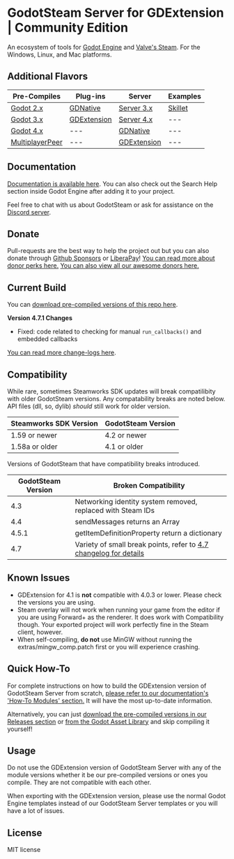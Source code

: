 # GodotSteam Server for GDExtension | Community Edition
An ecosystem of tools for [Godot Engine](https://godotengine.org) and [Valve's Steam](https://store.steampowered.com). For the Windows, Linux, and Mac platforms.

Additional Flavors
---
Pre-Compiles | Plug-ins | Server | Examples
--- | --- | --- | ---
[Godot 2.x](https://codeberg.org/godotsteam/godotsteam/src/branch/godot2) | [GDNative](https://codeberg.org/godotsteam/godotsteam/src/branch/gdnative) | [Server 3.x](https://codeberg.org/godotsteam/godotsteam-server/src/branch/godot3) | [Skillet](https://codeberg.org/godotsteam/skillet)
[Godot 3.x](https://codeberg.org/godotsteam/godotsteam/src/branch/godot3) | [GDExtension](https://codeberg.org/godotsteam/godotsteam/src/branch/gdextension) | [Server 4.x](https://codeberg.org/godotsteam/godotsteam-server/src/branch/godot4) | ---
[Godot 4.x](https://codeberg.org/godotsteam/godotsteam/src/branch/godot4) | --- | [GDNative](https://codeberg.org/godotsteam/godotsteam-server/src/branch/gdnative) | ---
[MultiplayerPeer](https://codeberg.org/godotsteam/multiplayerpeer)| --- | [GDExtension](https://codeberg.org/godotsteam/godotsteam-server/src/branch/gdextension) | ---

Documentation
---
[Documentation is available here](https://godotsteam.com/). You can also check out the Search Help section inside Godot Engine after adding it to your project.

Feel free to chat with us about GodotSteam or ask for assistance on the [Discord server](https://discord.gg/SJRSq6K).

Donate
---
Pull-requests are the best way to help the project out but you can also donate through [Github Sponsors](https://github.com/sponsors/Gramps) or [LiberaPay](https://liberapay.com/godotsteam/donate)! [You can read more about donor perks here.](https://godotsteam.com/contribute/donations/)  [You can also view all our awesome donors here.](https://godotsteam.com/contribute/donors/)

Current Build
---
You can [download pre-compiled versions of this repo here](https://codeberg.org/godotsteam/godotsteam-server/releases).

**Version 4.7.1 Changes**
- Fixed: code related to checking for manual `run_callbacks()` and embedded callbacks


[You can read more change-logs here](https://godotsteam.com/changelog/server_gdextension/).

Compatibility
---
While rare, sometimes Steamworks SDK updates will break compatilibity with older GodotSteam versions. Any compatability breaks are noted below. API files (dll, so, dylib) _should_ still work for older version.

Steamworks SDK Version | GodotSteam Version
---|---
1.59 or newer | 4.2 or newer
1.58a or older | 4.1 or older

Versions of GodotSteam that have compatibility breaks introduced.

GodotSteam Version | Broken Compatibility
---|---
4.3| Networking identity system removed, replaced with Steam IDs
4.4 | sendMessages returns an Array
4.5.1 | getItemDefinitionProperty return a dictionary
4.7 | Variety of small break points, refer to [4.7 changelog for details](https://godotsteam.com/changelog/server_gdextension/)

Known Issues
---
- GDExtension for 4.1 is **not** compatible with 4.0.3 or lower. Please check the versions you are using.
- Steam overlay will not work when running your game from the editor if you are using Forward+ as the renderer.  It does work with Compatibility though.  Your exported project will work perfectly fine in the Steam client, however.
- When self-compiling, **do not** use MinGW without running the extras/mingw_comp.patch first or you will experience crashing.

Quick How-To
---
For complete instructions on how to build the GDExtension version of GodotSteam Server from scratch, [please refer to our documentation's 'How-To Modules' section.](https://godotsteam.com/howto/gdextension/) It will have the most up-to-date information.

Alternatively, you can just [download the pre-compiled versions in our Releases section](https://codeberg.org/godotsteam/godotsteam-server/releases) or [from the Godot Asset Library](https://godotengine.org/asset-library/asset/2218) and skip compiling it yourself!

Usage
----------
Do not use the GDExtension version of GodotSteam Server with any of the module versions whether it be our pre-compiled versions or ones you compile.  They are not compatible with each other.

When exporting with the GDExtension version, please use the normal Godot Engine templates instead of our GodotSteam Server templates or you will have a lot of issues.

License
---
MIT license
